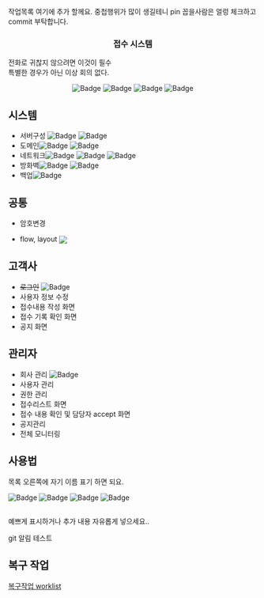 작업목록 여기에 추가 할께요. 중첩행위가 많이 생길테니 pin 꼽을사람은 얼렁 체크하고 commit 부탁합니다.


<p align="center">
  <a href="" rel="noopener"></a>
</p>
<h3 align="center">접수 시스템</h3>
<p>전화로 귀찮지 않으려면 이것이 필수<br/> 특별한 경우가 아닌 이상 회의 없다.</p>
<div align="center">

![Badge](https://img.shields.io/badge/처리할꺼면-red)
![Badge](https://img.shields.io/badge/이관요청-333)
![Badge](https://img.shields.io/badge/완료및검토요청-blue)
![Badge](https://img.shields.io/badge/완료-skyblue)

</div>




## 시스템

- 서버구성 ![Badge](https://img.shields.io/badge/dhk-darkblue) ![Badge](https://img.shields.io/badge/quristyle-red)
- 도메인![Badge](https://img.shields.io/badge/jwp-darkblue) ![Badge](https://img.shields.io/badge/quristyle-red)
- 네트워크![Badge](https://img.shields.io/badge/jwp-blue) ![Badge](https://img.shields.io/badge/quristyle-darkblue) ![Badge](https://img.shields.io/badge/dhk-darkblue)
- 방화벽![Badge](https://img.shields.io/badge/jwp-darkblue) ![Badge](https://img.shields.io/badge/quristyle-darkblue)
- 백업![Badge](https://img.shields.io/badge/jwp-red)


## 공통

- 암호변경
- <p>flow, layout <img src="https://img.shields.io/badge/quristyle-red" style="vertical-align: middle;"/></p>

## 고객사 

- ~~로그인~~ ![Badge](https://img.shields.io/badge/uspuni-red)
- 사용자 정보 수정 
- 접수내용 작성 화면
- 접수 기록 확인 화면
- 공지 화면


## 관리자

- 회사 관리 ![Badge](https://img.shields.io/badge/quri-red)
- 사용자 관리
- 권한 관리
- 접수리스트 화면
- 접수 내용 확인 및 담당자 accept 화면
- 공지관리
- 전체 모니터링


## 사용법

목록 오른쪽에 자기 이름 표기 하면 되요.


![Badge](https://img.shields.io/badge/처리할꺼면-red)
![Badge](https://img.shields.io/badge/이관요청-333)
![Badge](https://img.shields.io/badge/완료및검토요청-blue)
![Badge](https://img.shields.io/badge/완료-skyblue)

##

예쁘게 표시하거나 추가 내용 자유롭게 넣으세요..

git 알림 테스트


## 복구 작업
[복구작업 worklist](./repair_worklist.md)